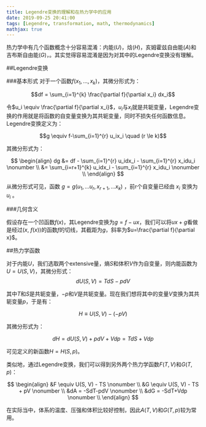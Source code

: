 ```yaml
---
title: Legendre变换的理解和在热力学中的应用
date: 2019-09-25 20:41:00
tags: [Legendre, transformation, math, thermodynamics]
mathjax: true
---
```


热力学中有几个函数概念十分容易混淆：内能($U$)，焓($H$)，亥姆霍兹自由能($A$)和吉布斯自由能($G$)，。其实觉得容易混淆是因为对其中的Legendre变换没有理解。

##Legendre变换

###基本形式
对于一个函数$f(x_1,...,x_k)$，其微分形式为：

$$df = \sum_{i=1}^{k} \frac{\partial f}{\partial x_i} dx_i$$

令$u_i \equiv \frac{\partial f}{\partial x_i}$，$u_i$与$x_i$就是共轭变量，Legendre变换的作用就是将函数的自变量变换为其共轭变量，同时不损失任何函数信息。Legendre变换定义为：

$$g \equiv f-\sum_{i=1}^{r} u_ix_i \quad (r \le k)$$

其微分形式为：

$$
\begin{align}
dg &= df - \sum_{i=1}^{r} u_idx_i - \sum_{i=1}^{r} x_idu_i \nonumber \\
&= \sum_{i=r+1}^{k} u_idx_i - \sum_{i=1}^{r} x_idu_i \nonumber \\
\end{align}
$$

从微分形式可见，函数 $g=g(u_1,...u_r,x_{r+1},...x_k)$ ，前r个自变量已经由 $x_i$ 变换为 $u_i$ 。

###几何含义

假设存在一个凹函数$f(x)$，其Legendre变换为$g=f-ux$，我们可以将$ux+g$看做是经过($x$, $f(x)$)的函数$f$的切线，其截距为$g$，斜率为$u=\frac{\partial f}{\partial x}$。

##热力学函数

对于内能$U$，我们选取两个extensive量，熵$S$和体积$V$作为自变量，则内能函数为$U=U(S, V)$，其微分形式：
$$ dU(S, V) = TdS-pdV $$

其中$T$和$S$是共轭变量，$-p$和$V$是共轭变量。现在我们想将其中的变量$V$变换为其共轭变量$p$，于是有：

$$H \equiv U(S, V)-(-pV) $$

其微分形式为：

$$ dH = dU(S, V)+pdV+Vdp = TdS+Vdp $$

可见定义的新函数$H=H(S, p)$。

类似地，通过Legendre变换，我们可以得到另外两个热力学函数$F(T, V)$和$G(T, p)$：

$$
\begin{align}
&F \equiv U(S, V) - TS \nonumber \\
&G \equiv U(S, V) - TS + pV \nonumber \\
&dA = -SdT-pdV \nonumber \\
&dG = -SdT+Vdp \nonumber \\
\end{align}
$$

在实际当中，体系的温度、压强和体积比较好控制，因此$A(T, V)$和$G(T, p)$较为常用。
